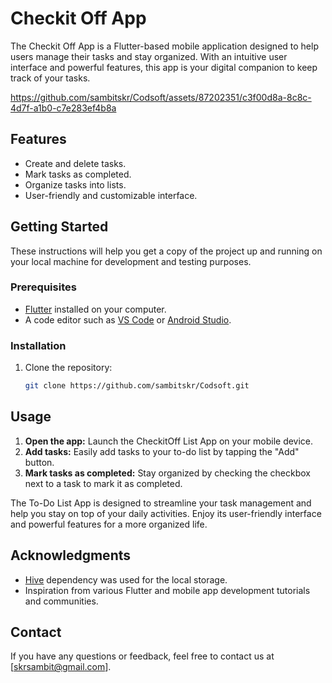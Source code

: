 # Checkit Off App

The Checkit Off App is a Flutter-based mobile application designed to help users manage their tasks and stay organized. With an intuitive user interface and powerful features, this app is your digital companion to keep track of your tasks.

https://github.com/sambitskr/Codsoft/assets/87202351/c3f00d8a-8c8c-4d7f-a1b0-c7e283ef4b8a

## Features

- Create and delete tasks.
- Mark tasks as completed.
- Organize tasks into lists.
- User-friendly and customizable interface.

## Getting Started

These instructions will help you get a copy of the project up and running on your local machine for development and testing purposes.

### Prerequisites

- [Flutter](https://flutter.dev/) installed on your computer.
- A code editor such as [VS Code](https://code.visualstudio.com/) or [Android Studio](https://developer.android.com/studio).

### Installation

1. Clone the repository:

   ```bash
   git clone https://github.com/sambitskr/Codsoft.git

## Usage

1. **Open the app:** Launch the CheckitOff List App on your mobile device.
2. **Add tasks:** Easily add tasks to your to-do list by tapping the "Add" button.
3. **Mark tasks as completed:** Stay organized by checking the checkbox next to a task to mark it as completed.

The To-Do List App is designed to streamline your task management and help you stay on top of your daily activities. Enjoy its user-friendly interface and powerful features for a more organized life.

## Acknowledgments

- [Hive](https://pub.dev/packages/hive) dependency was used for the local storage.
- Inspiration from various Flutter and mobile app development tutorials and communities.

## Contact

If you have any questions or feedback, feel free to contact us at [skrsambit@gmail.com].


